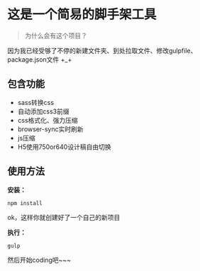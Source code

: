 # 这是一个简易的脚手架工具

> 为什么会有这个项目？

因为我已经受够了不停的新建文件夹、到处拉取文件、修改gulpfile、package.json文件 +_+

## 包含功能

- sass转换css
- 自动添加css3前缀
- css格式化、强力压缩
- browser-sync实时刷新
- js压缩
- H5使用750or640设计稿自由切换

## 使用方法

**安装：**

```
npm install
```

ok，这样你就创建好了一个自己的新项目

**执行：**

```
gulp
```

然后开始coding吧~~~







